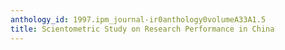 ```yaml
---
anthology_id: 1997.ipm_journal-ir0anthology0volumeA33A1.5
title: Scientometric Study on Research Performance in China
---
```

